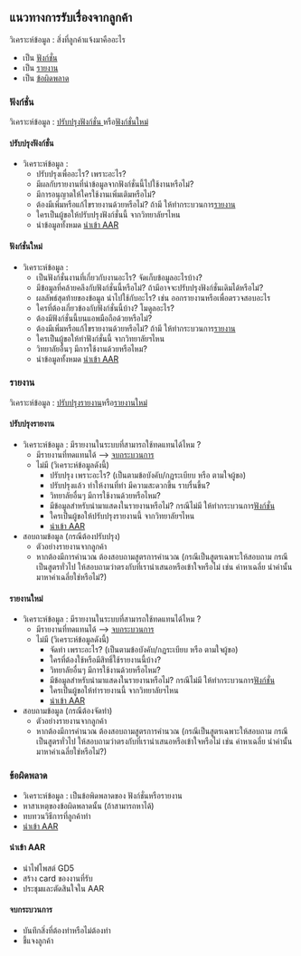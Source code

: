 ## แนวทางการรับเรื่องจากลูกค้า

วิเคราะห์ข้อมูล : สิ่งที่ลูกค้าแจ้งมาคืออะไร

- เป็น [ฟังก์ชั่น](#ฟังก์ชั่น)
- เป็น [รายงาน](#รายงาน)
- เป็น [ข้อผิดพลาด](#ข้อผิดพลาด)

### ฟังก์ชั่น

วิเคราะห์ข้อมูล : [ปรับปรุงฟังก์ชั่น ](#ปรับปรุงฟังก์ชั่น)หรือ[ฟังก์ชั่นใหม่](#ฟังก์ชั่นใหม่)

#### ปรับปรุงฟังก์ชั่น

- วิเคราะห์ข้อมูล :
  - ปรับปรุงเพื่ออะไร? เพราะอะไร?
  - มีผลกับรายงานที่นำข้อมูลจากฟังก์ชั่นนี้ไปใช้งานหรือไม่?
  - มีการอนุญาตให้ใครใช้งานเพิ่มเติมหรือไม่?
  - ต้องมีเพิ่มหรือแก้ไขรายงานด้วยหรือไม่? ถ้ามี ให้ทำกระบวนการ[รายงาน](#รายงาน)
  - ใครเป็นผู้ขอให้ปรับปรุงฟังก์ชั่นนี้ จากวิทยาลัยฯไหน
  - นำข้อมูลทั้งหมด [นำเข้า AAR](#นำเข้า-aar)

#### ฟังก์ชั่นใหม่

- วิเคราะห์ข้อมูล :
  - เป็นฟังก์ชั่นงานที่เกี่ยวกับงานอะไร? จัดเก็บข้อมูลอะไรบ้าง?
  - มีข้อมูลที่คล้ายคลึงกับฟังก์ชั่นนี้หรือไม่? ถ้ามีอาจจะปรับปรุงฟังก์ชั่นเดิมได้หรือไม่?
  - ผลลัพธ์สุดท้ายของข้อมูล นำไปใช้กับอะไร? เช่น ออกรายงานหรือเพื่อตรวจสอบอะไร
  - ใครที่ต้องเกี่ยวข้องกับฟังก์ชั่นนี้บ้าง? โมดูลอะไร?
  - ต้องมีฟังก์ชั่นนี้บนแอพมือถือด้วยหรือไม่?
  - ต้องมีเพิ่มหรือแก้ไขรายงานด้วยหรือไม่? ถ้ามี ให้ทำกระบวนการ[รายงาน](#รายงาน)
  - ใครเป็นผู้ขอให้ทำฟังก์ชั่นนี้ จากวิทยาลัยฯไหน
  - วิทยาลัยอื่นๆ มีการใช้งานด้วยหรือไหม?
  - นำข้อมูลทั้งหมด [นำเข้า AAR](#นำเข้า-aar)

### รายงาน

วิเคราะห์ข้อมูล : [ปรับปรุงรายงาน](#ปรับปรุงรายงาน)หรือ[รายงานใหม่](#รายงานใหม่)

#### ปรับปรุงรายงาน

- วิเคราะห์ข้อมูล : มีรายงานในระบบที่สามารถใช้ทดแทนได้ไหม ?
  - มีรายงานที่ทดแทนได้ --> [จบกระบวนการ](#จบกระบวนการ)
  - ไม่มี (วิเคราะห์ข้อมูลดังนี้)
    - ปรับปรุง เพราะอะไร? (เป็นตามข้อบังคับ/กฏระเบียบ หรือ ตามใจผู้ขอ)
    - ปรับปรุงแล้ว ทำให้งานที่ทำ มีความสะดวกขึ้น ราบรื่นขึ้น?
    - วิทยาลัยอื่นๆ มีการใช้งานด้วยหรือไหม?
    - มีข้อมูลสำหรับนำมาแสดงในรายงานหรือไม่? กรณีไม่มี ให้ทำกระบวนการ[ฟังก์ชั่น](#ฟังก์ชั่น)
    - ใครเป็นผู้ขอให้ปรับปรุงรายงานนี้ จากวิทยาลัยฯไหน
    - [นำเข้า AAR](#นำเข้า-aar)
- สอบถามข้อมูล (กรณีต้องปรับปรุง)
  - ตัวอย่างรายงานจากลูกค้า
  - หากต้องมีการคำนวณ ต้องสอบถามสูตรการคำนวณ (กรณีเป็นสูตรเฉพาะให้สอบถาม กรณีเป็นสูตรทั่วไป ให้สอบถามว่าตรงกับที่เรานำเสนอหรือเข้าใจหรือไม่ เช่น ค่าหาเฉลี่ย นำค่านั้นมาหาค่าเฉลี่ยใช่หรือไม่?)

#### รายงานใหม่

- วิเคราะห์ข้อมูล : มีรายงานในระบบที่สามารถใช้ทดแทนได้ไหม ?
  - มีรายงานที่ทดแทนได้ --> [จบกระบวนการ](#จบกระบวนการ)
  - ไม่มี (วิเคราะห์ข้อมูลดังนี้)
    - จัดทำ เพราะอะไร? (เป็นตามข้อบังคับ/กฏระเบียบ หรือ ตามใจผู้ขอ)
    - ใครที่ต้องใช้หรือมีสิทธิ์ใช้รายงานนี้บ้าง?
    - วิทยาลัยอื่นๆ มีการใช้งานด้วยหรือไหม?
    - มีข้อมูลสำหรับนำมาแสดงในรายงานหรือไม่? กรณีไม่มี ให้ทำกระบวนการ[ฟังก์ชั่น](#ฟังก์ชั่น)
    - ใครเป็นผู้ขอให้ทำรายงานนี้ จากวิทยาลัยฯไหน
    - [นำเข้า AAR](#นำเข้า-aar)
- สอบถามข้อมูล (กรณีต้องจัดทำ)
  - ตัวอย่างรายงานจากลูกค้า
  - หากต้องมีการคำนวณ ต้องสอบถามสูตรการคำนวณ (กรณีเป็นสูตรเฉพาะให้สอบถาม กรณีเป็นสูตรทั่วไป ให้สอบถามว่าตรงกับที่เรานำเสนอหรือเข้าใจหรือไม่ เช่น ค่าหาเฉลี่ย นำค่านั้นมาหาค่าเฉลี่ยใช่หรือไม่?)

### ข้อผิดพลาด

- วิเคราะห์ข้อมูล : เป็นข้อพิดพลาดของ ฟังก์ชั่นหรือรายงาน
- หาสาเหตุของข้อผิดพลาดนั้น (ถ้าสามารถหาได้)
- ทบทวนวิธีการที่ลูกค้าทำ
- [นำเข้า AAR](#นำเข้า-aar)

#### นำเข้า AAR

- นำไฟโพสต์ GD5
- สร้าง card ของงานที่รับ
- ประชุมและตัดสินใจใน AAR

#### จบกระบวนการ

- บันทึกสิ่งที่ต้องทำหรือไม่ต้องทำ
- ชี้แจงลูกค้า
